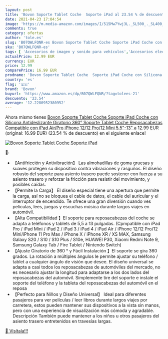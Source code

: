 ```yaml
---
layout: post
title: 'Bovon Soporte Tablet Coche  Soporte iPad al 23.54 % de descuento'
date: 2021-04-23 17:04:54
image: 'https://m.media-amazon.com/images/I/515Mw7Ywj3L._SL500_._SL400_.jpg'
comments: true
category: ofertas
author: 'tole.es'
slug: 'B07QWLFQNR-es Bovon Soporte Tablet Coche Soporte iPad Coche con Silicona...'
sku: 'B07QWLFQNR-es'
tags: [ 'Accesorios de imagen y sonido para vehículos','Accesorios electrónicos para vehículos','Electrónica','Electrónica para vehículos','Soportes de tablet para el reposacabezas del vehículo','bovon','ipad','iphone', ]
actualPrice: 12.99 EUR
currency: EUR
price: 12.99
comparePrice: 16.99 EUR
prodname: 'Bovon Soporte Tablet Coche  Soporte iPad Coche con Silicona Antideslizante  Giratorio 360°  Soporte Tablet Coche Reposacabezas Compatible con iPad Air/Pro  iPhone 12/12 Pro/12 Mini  5.5"-13" '
country: 'es'
flag: '🇪🇸'
brand: 'Bovon'
buyurl: 'https://www.amazon.es/dp/B07QWLFQNR/?tag=tolees-21'
descuento: '23.54'
average: '12.2280952380952'
---
```


Ahora mismo tienes [Bovon Soporte Tablet Coche  Soporte iPad Coche con Silicona Antideslizante  Giratorio 360°  Soporte Tablet Coche Reposacabezas Compatible con iPad Air/Pro  iPhone 12/12 Pro/12 Mini  5.5"-13" ](https://www.amazon.es/dp/B07QWLFQNR/?tag=tolees-21) a 12.99 EUR (original: 16.99 EUR) (23.54 %  de descuento) en el siguiente enlace!

[![Bovon Soporte Tablet Coche  Soporte iPad](https://m.media-amazon.com/images/I/515Mw7Ywj3L._SL500_._SL400_.jpg)](https://www.amazon.es/dp/B07QWLFQNR/?tag=tolees-21)

🔎:

- 【Antifricción y Antivibración】 Las almohadillas de goma gruesas y suaves protegen su dispositivo contra vibraciones y rasguños. El diseño robusto del soporte para asiento trasero puede sostener con fuerza a su asiento trasero y reforzar la fricción para resistir del movimiento, y posibles caídas.
- 【Permite la Carga】 El diseño especial tiene una apertura que permite la carga, así no se bloquea el cable de datos, el cable del auricular y el interruptor de encendido. Te ofrece una gran diversión cuando ves películas, lees, juegas y escuchas música durante largos viajes en automóvil.
- 【Alta Compatibilidad 】El soporte para reposacabezas del coche se adapta a teléfonos y tablets de 5,5 a 13 pulgadas. (Cpmpatible con iPad Pro / iPad Mini / iPad 2 / iPad 3 / iPad 4 / iPad Air / iPhone 12/12 Pro/12 Mini/iPhone 11 Pro Max / iPhone X / iPhone XR / XS MAX, Samsung Galaxy S20 / S10 / S10 Plus / S10e, HUAWEI P30, Xiaomi Redmi Note 9, Samsung Galaxy Tab / Fire Tablet / Nintendo Switch)
- 【Ajuste Giratorio de 360 ° y Fácil Instalación 】El soporte se gira 360 grados. La rotación a múltiples ángulos le permite ajustar su teléfono / tablet a cualquier ángulo de visión que desee. El diseño universal se adapta a casi todos los reposacabezas de automóviles del mercado, no es necesario ajustar la longitud para adaptarse a los dos lados del reposacabezas del automóvil. Simplemente tire del soporte e instale el soporte del teléfono y la tableta del reposacabezas del automóvil en el reposa
- 【Perfecto para Niños y Diseño Universal】 Ideal para diferentes pasajeros para ver películas / leer libros durante largos viajes por carretera, estos pueden mantener sus dispositivos a la vista sin manos, pero con una experiencia de visualización más cómoda y agradable. Descripción También puede mantener a los niños u otros pasajeros del asiento trasero entretenidos en travesías largas.

[🛒 Visítala!!!](https://www.amazon.es/dp/B07QWLFQNR/?tag=tolees-21)
